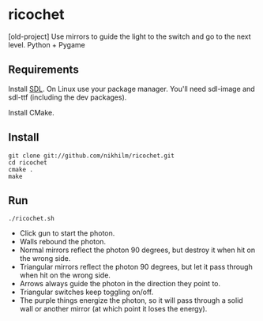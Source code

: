 ricochet
========

[old-project] Use mirrors to guide the light to the switch and go to the next level. Python + Pygame

Requirements
------------

Install [SDL](http://libsdl.org). On Linux use your package manager. You'll need sdl-image and sdl-ttf (including the dev packages).

Install CMake.

Install
-------

    git clone git://github.com/nikhilm/ricochet.git
    cd ricochet
    cmake .
    make
    
Run
---

    ./ricochet.sh
    
    
- Click gun to start the photon.
- Walls rebound the photon.
- Normal mirrors reflect the photon 90 degrees, but destroy it when hit on the wrong side.
- Triangular mirrors reflect the photon 90 degrees, but let it pass through when hit on the wrong side.
- Arrows always guide the photon in the direction they point to.
- Triangular switches keep toggling on/off.
- The purple things energize the photon, so it will pass through a solid wall or another mirror (at which point it loses the energy).
